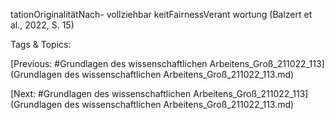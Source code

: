 tationOriginalitätNach-
vollziehbar
keitFairnessVerant 
wortung
(Balzert et al., 2022, S. 15)

   Tags & Topics:
   

[Previous: #Grundlagen des wissenschaftlichen Arbeitens_Groß_211022_113](Grundlagen des wissenschaftlichen Arbeitens_Groß_211022_113.md)

[Next: #Grundlagen des wissenschaftlichen Arbeitens_Groß_211022_113](Grundlagen des wissenschaftlichen Arbeitens_Groß_211022_113.md)